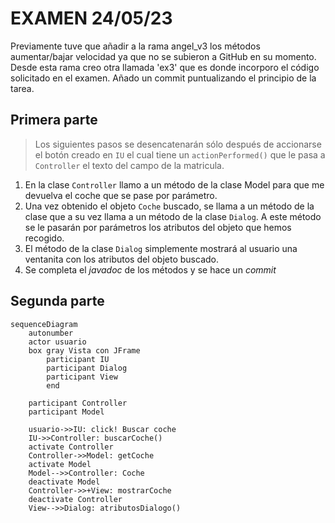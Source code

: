 # EXAMEN 24/05/23

Previamente tuve que añadir a la rama angel_v3 los métodos aumentar/bajar
velocidad ya que no se subieron a GitHub en su momento. Desde esta
rama creo otra llamada 'ex3' que es donde incorporo el código solicitado
en el examen. Añado un commit puntualizando el principio de la tarea.

## Primera parte
> Los siguientes pasos se desencatenarán sólo después de accionarse el botón
> creado en `IU` el cual tiene un `actionPerformed()` que le pasa a `Controller`
> el texto del campo de la matricula.
1. En la clase `Controller` llamo a un método de la clase Model
para que me devuelva el coche que se pase por parámetro.
2. Una vez obtenido el objeto `Coche` buscado, se llama a un método de la 
clase que a su vez llama a un método de la clase `Dialog`. A este método
se le pasarán por parámetros los atributos del objeto que hemos recogido.
3. El método de la clase `Dialog` simplemente mostrará al usuario 
una ventanita con los
atributos del objeto buscado.
4. Se completa el _javadoc_ de los métodos y se hace un _commit_

## Segunda parte

```mermaid
sequenceDiagram
    autonumber
    actor usuario
    box gray Vista con JFrame
        participant IU
        participant Dialog
        participant View
        end
        
    participant Controller
    participant Model

    usuario->>IU: click! Buscar coche
    IU->>Controller: buscarCoche()
    activate Controller
    Controller->>Model: getCoche
    activate Model
    Model-->>Controller: Coche
    deactivate Model
    Controller->>+View: mostrarCoche
    deactivate Controller
    View-->>Dialog: atributosDialogo()
```


